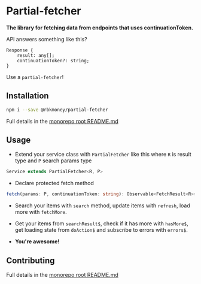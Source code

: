 # Partial-fetcher

**The library for fetching data from endpoints that uses continuationToken.**

API answers something like this?

```typecript
Response {
	result: any[];
	continuationToken?: string;
}
```

Use a `partial-fetcher`!

## Installation

```sh
npm i --save @rbkmoney/partial-fetcher
```

Full details in the [monorepo root README.md](https://github.com/rbkmoney/fe-core#installation)

## Usage

-   Extend your service class with `PartialFetcher` like this where `R` is result type and `P` search params type

```typescript
Service extends PartialFetcher<R, P>
```

-   Declare protected fetch method

```typescript
fetch(params: P, continuationToken: string): Observable<FetchResult<R>>
```

-   Search your items with `search` method, update items with `refresh`, load more with `fetchMore`.

-   Get your items from `searchResult$`, check if it has more with `hasMore$`, get loading state from `doAction$` and subscribe to errors with `errors$`.

-   **You're awesome!**

## Contributing

Full details in the [monorepo root README.md](https://github.com/rbkmoney/fe-core#development)
